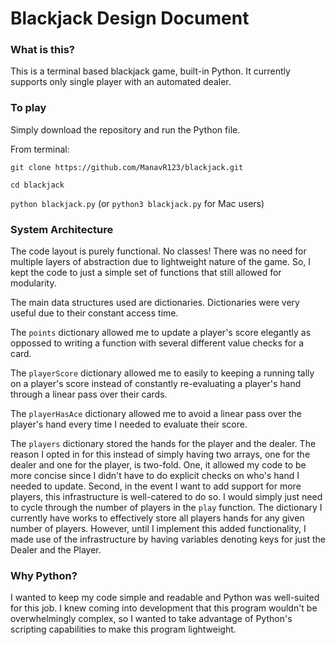 # Blackjack Design Document

### What is this?
This is a terminal based blackjack game, built-in Python. It currently supports only single player with an automated dealer.

### To play
Simply download the repository and run the Python file.

From terminal:

`git clone https://github.com/ManavR123/blackjack.git` 

`cd blackjack`

`python blackjack.py` (or `python3 blackjack.py` for Mac users)

### System Architecture
The code layout is purely functional. No classes! There was no need for multiple layers of abstraction due to lightweight nature of the game. So, I kept the code to just a simple set of functions that still allowed for modularity.

The main data structures used are dictionaries. Dictionaries were very useful due to their constant access time.

The `points` dictionary allowed me to update a player's score elegantly as oppossed to writing a function with several different value checks for a card.

The `playerScore` dictionary allowed me to easily to keeping a running tally on a player's score instead of constantly re-evaluating a player's hand through a linear pass over their cards.

The `playerHasAce` dictionary allowed me to avoid a linear pass over the player's hand every time I needed to evaluate their score.

The `players` dictionary stored the hands for the player and the dealer. The reason I opted in for this instead of simply having two arrays, one for the dealer and one for the player, is two-fold. One, it allowed my code to be more concise since I didn't have to do explicit checks on who's hand I needed to update. Second, in the event I want to add support for more players, this infrastructure is well-catered to do so. I would simply just need to cycle through the number of players in the `play` function. The dictionary I currently have works to effectively store all players hands for any given number of players. However, until I implement this added functionality, I made use of the infrastructure by having variables denoting keys for just the Dealer and the Player.

### Why Python?
I wanted to keep my code simple and readable and Python was well-suited for this job. I knew coming into development that this program wouldn't be overwhelmingly complex, so I wanted to take advantage of Python's scripting capabilities to make this program lightweight.